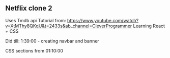 ## Netflix clone 2

Uses Tmdb api
Tutorial from: https://www.youtube.com/watch?v=XtMThy8QKqU&t=2433s&ab_channel=CleverProgrammer
Learning React + CSS

Did till: 1:39:00 - creating navbar and banner

CSS sections from 01:10:00

